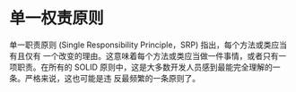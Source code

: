 # 单一权责原则


单一职责原则 (Single Responsibility Principle，SRP) 指出，每个方法或类应当有且仅有
一个改变的理由。这意味着每个方法或类应当做一件事情，或者只有一项职责。在所有的
SOLID 原则中，这是大多数开发人员感到最能完全理解的一条。严格来说，这也可能是违
反最频繁的一条原则了。